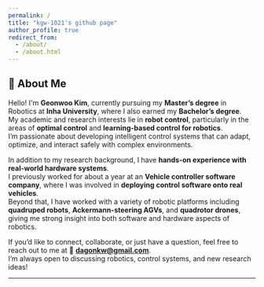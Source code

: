 ```yaml
---
permalink: /
title: "kgw-1021's github page"
author_profile: true
redirect_from: 
  - /about/
  - /about.html
---
```


## 👋 About Me

Hello! I'm **Geonwoo Kim**, currently pursuing my **Master’s degree** in Robotics at **Inha University**, where I also earned my **Bachelor’s degree**.  
My academic and research interests lie in **robot control**, particularly in the areas of **optimal control** and **learning-based control for robotics**.  
I’m passionate about developing intelligent control systems that can adapt, optimize, and interact safely with complex environments.

In addition to my research background, I have **hands-on experience with real-world hardware systems**.  
I previously worked for about a year at an **Vehicle controller software company**, where I was involved in **deploying control software onto real vehicles**.  
Beyond that, I have worked with a variety of robotic platforms including **quadruped robots**, **Ackermann-steering AGVs**, and **quadrotor drones**, giving me strong insight into both software and hardware aspects of robotics.

If you’d like to connect, collaborate, or just have a question, feel free to reach out to me at 📧 **[dagonkw@gmail.com](mailto:dagonkw@gmail.com)**.  
I’m always open to discussing robotics, control systems, and new research ideas!

---